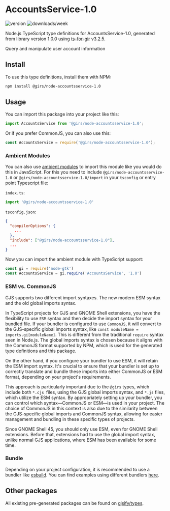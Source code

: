 
# AccountsService-1.0

![version](https://img.shields.io/npm/v/@girs/node-accountsservice-1.0)
![downloads/week](https://img.shields.io/npm/dw/@girs/node-accountsservice-1.0)


Node.js TypeScript type definitions for AccountsService-1.0, generated from library version 1.0.0 using [ts-for-gir](https://github.com/gjsify/ts-for-gir) v3.2.5.

Query and manipulate user account information

## Install

To use this type definitions, install them with NPM:
```bash
npm install @girs/node-accountsservice-1.0
```

## Usage

You can import this package into your project like this:
```ts
import AccountsService from '@girs/node-accountsservice-1.0';
```

Or if you prefer CommonJS, you can also use this:
```ts
const AccountsService = require('@girs/node-accountsservice-1.0');
```

### Ambient Modules

You can also use [ambient modules](https://github.com/gjsify/ts-for-gir/tree/main/packages/cli#ambient-modules) to import this module like you would do this in JavaScript.
For this you need to include `@girs/node-accountsservice-1.0` or `@girs/node-accountsservice-1.0/import` in your `tsconfig` or entry point Typescript file:

`index.ts`:
```ts
import '@girs/node-accountsservice-1.0'
```

`tsconfig.json`:
```json
{
  "compilerOptions": {
    ...
  },
  "include": ["@girs/node-accountsservice-1.0"],
  ...
}
```

Now you can import the ambient module with TypeScript support: 

```ts
const gi = require('node-gtk')
const AccountsService = gi.require('AccountsService', '1.0')
```



### ESM vs. CommonJS

GJS supports two different import syntaxes. The new modern ESM syntax and the old global imports syntax.

In TypeScript projects for GJS and GNOME Shell extensions, you have the flexibility to use `ESM` syntax and then decide the import syntax for your bundled file. If your bundler is configured to use `CommonJS`, it will convert to the GJS-specific global imports syntax, like `const moduleName = imports.gi[moduleName]`. This is different from the traditional `require` syntax seen in Node.js. The global imports syntax is chosen because it aligns with the CommonJS format supported by NPM, which is used for the generated type definitions and this package.

On the other hand, if you configure your bundler to use ESM, it will retain the ESM import syntax. It's crucial to ensure that your bundler is set up to correctly translate and bundle these imports into either CommonJS or ESM format, depending on your project's requirements.

This approach is particularly important due to the `@girs` types, which include both `*.cjs `files, using the GJS global imports syntax, and `*.js` files, which utilize the ESM syntax. By appropriately setting up your bundler, you can control which syntax—CommonJS or ESM—is used in your project. The choice of CommonJS in this context is also due to the similarity between the GJS-specific global imports and CommonJS syntax, allowing for easier management and bundling in these specific types of projects.

Since GNOME Shell 45, you should only use ESM, even for GNOME Shell extensions. Before that, extensions had to use the global import syntax, unlike normal GJS applications, where ESM has been available for some time.

### Bundle

Depending on your project configuration, it is recommended to use a bundler like [esbuild](https://esbuild.github.io/). You can find examples using different bundlers [here](https://github.com/gjsify/ts-for-gir/tree/main/examples).

## Other packages

All existing pre-generated packages can be found on [gjsify/types](https://github.com/gjsify/types).


